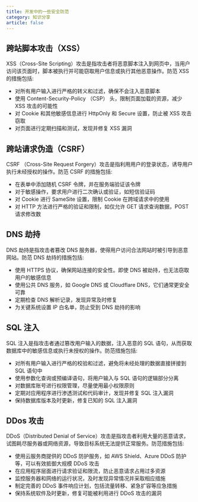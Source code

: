 ```yaml
---
title: 开发中的一些安全防范
category: 知识分享
article: false
---
```


## 跨站脚本攻击（XSS）

XSS（Cross-Site Scripting）攻击是指攻击者将恶意脚本注入到网页中，当用户访问该页面时，脚本被执行并可能窃取用户信息或执行其他恶意操作。防范 XSS 的措施包括:

+ 对所有用户输入进行严格的转义和过滤，确保不会注入恶意脚本
+ 使用 Content-Security-Policy （CSP） 头，限制页面加载的资源，减少 XSS 攻击的可能性
+ 对 Cookie 和其他敏感信息进行 HttpOnly 和 Secure 设置，防止被 XSS 攻击窃取
+ 对页面进行定期扫描和测试，发现并修复 XSS 漏洞

## 跨站请求伪造（CSRF）

CSRF （Cross-Site Request Forgery）攻击是指利用用户的登录状态，诱导用户执行未经授权的操作。防范 CSRF 的措施包括:

+ 在表单中添加随机 CSRF 令牌，并在服务端验证该令牌
+ 对于敏感操作，要求用户进行二次确认或验证，如短信验证码
+ 对 Cookie 进行 SameSite 设置，限制 Cookie 在跨域请求中的使用
+ 对 HTTP 方法进行严格的验证和限制，如仅允许 GET 请求查询数据，POST 请求修改数

## DNS 劫持

DNS 劫持是指攻击者篡改 DNS 服务器，使得用户访问合法网站时被引导到恶意网站。防范 DNS 劫持的措施包括:

+ 使用 HTTPS 协议，确保网站连接的安全性。即使 DNS 被劫持，也无法窃取用户的敏感信息
+ 使用公共 DNS 服务，如 Google DNS 或 Cloudflare DNS，它们通常更安全可靠
+ 定期检查 DNS 解析记录，发现异常及时修复
+ 为关键系统设置 IP 白名单，防止受到 DNS 劫持的影响

## SQL 注入

SQL 注入是指攻击者通过篡改用户输入的数据，注入恶意的 SQL 语句，从而获取数据库中的敏感信息或执行未授权的操作。防范措施包括:

+ 对所有用户输入进行严格的校验和过滤，避免将未经处理的数据直接拼接到 SQL 语句中
+ 使用参数化查询或预编译语句，将用户输入与 SQL 语句的逻辑部分分离
+ 对数据库账号进行权限管理，尽量使用最小权限原则
+ 定期对应用程序进行渗透测试和代码审计，发现并修复 SQL 注入漏洞
+ 保持数据库版本及时更新，修复已知的 SQL 注入漏洞

## DDos 攻击

DDoS（Distributed Denial of Service）攻击是指攻击者利用大量的恶意请求，试图耗尽服务器或网络资源，导致目标系统无法提供正常服务。防范措施包括:

+ 使用云服务商提供的 DDoS 防护服务，如 AWS Shield、Azure DDoS 防护等，可以有效抵御大规模 DDoS 攻击
+ 在应用程序层面进行请求验证和限流，防止恶意请求占用过多资源
+ 监控服务器和网络的运行状况，及时发现异常情况并采取相应措施
+ 制定完善的 DDoS 事件响应计划，包括流量转移、紧急扩容等应急措施
+ 保持系统软件及时更新，修复可能被利用进行 DDoS 攻击的漏洞

